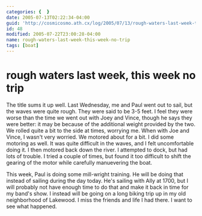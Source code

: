 ```yaml
---
categories: {  }
date: 2005-07-13T02:22:34-04:00
guid: 'http://cosmicosmo.ath.cx/log/2005/07/13/rough-waters-last-week-this-week-no-trip/'
id: 48
modified: 2005-07-22T23:00:28-04:00
name: rough-waters-last-week-this-week-no-trip
tags: [boat]
---
```


rough waters last week, this week no trip
=========================================

The title sums it up well.  Last Wednesday, me and Paul went out to sail, but the waves were quite rough.  They were said to be 3-5 feet.  I feel they were worse than the time we went out with Joey and Vince, though he says they were better:  it may be because of the additional weight provided by the two.  We rolled quite a bit to the side at times, worrying me.  When with Joe and Vince, I wasn't very worried.  We motored about for a bit.  I did some motoring as well.  It was quite difficult in the waves, and I felt uncomfortable doing it.  I then motored back down the river.  I attempted to dock, but had lots of trouble.  I tried a couple of times, but found it too difficult to shift the gearing of the motor while carefully manuevering the boat.

This week, Paul is doing some mill-wright training.  He will be doing that instead of sailing during the day today. He's sailing with Ally at 1700, but I will probably not have enough time to do that and make it back in time for my band's show.  I instead will be going on a long biking trip up in my old neighborhood of Lakewood.  I miss the friends and life I had there.  I want to see what happened.

